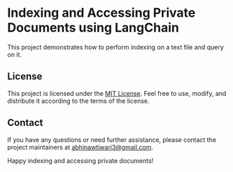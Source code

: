 # Indexing and Accessing Private Documents using LangChain

This project demonstrates how to perform indexing on a text file and query on it.

## License

This project is licensed under the [MIT License](LICENSE). Feel free to use, modify, and distribute it according to the terms of the license.

## Contact

If you have any questions or need further assistance, please contact the project maintainers at [abhinawtiwari3@gmail.com](mailto:abhinawtiwari3@gmail.com).

Happy indexing and accessing private documents!
